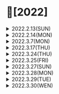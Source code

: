 # 📌[2022]


<details>
<summary> 2022.2.13(SUN)</summary>
<div markdown="1">

## 📝컬렉션 프레임워크


### 컬렉션 프레임워크란?
- 프로그램 구현에 필요한 자료구조를 구현해 놓은 라이브러리
- java.util 패키지에 구현
- 최적화 된 알고리즘을 활용할 수 있어 개발 소요시간을 단축
- 여러 인터페이스와 구현 클래스 사용법을 이해해야 한다.

### Collection
- 하나의 데이터들만 다룬다.
- 하위에 List와 Set 인터페이스가 존재한다.
- List는 선형 자료구조로 ArrayList, LinkedList 등이 존재한다. (순서가 존재, 중복 허용)
- Set은 집합과 닮아 있어서 중복을 허용하지 않는다. 주로 유일한 데이터를 관리할 때 활용하며 순서에 구애받지 않는다.

#### Collection에서 자주 사용하는 메소드
| 메소드 | 설명 |
|:---:|:---:|
| boolean add(E e) | Collection에 객체를 추가|
| void clear() | Collection의 모든 객체를 제거|
| Iterator<E> iterator | Collection을 순환할 반복자를 반환|
| boolean remove(Object o) | Collection에 매개변수에 해당하는 인스턴스가 존재하면 제거|
| int size() | Collection에 있는 요소의 개수를 반환|
	


### Map
- 쌍으로 관리된 객체를 관리하며 Key, Value로 쌍을 만든다.
- Key는 중복될 수 없다.
- HashTable, HashMap, TreeMap, Properties가 존재하며 주로 HashMap을 사용한다. TreeMap의 경우에는 Key에 대해 정렬한다.


</div>
</details>
 
<details>

<summary> 2022.2.14(MON)</summary>
<div markdown="1">

### 1. 자바 collection 프레임워크 실습 공부  
https://github.com/skarns23/Nams/tree/master/learn_java/Chapter12/src/collection

 
 ### 2. Stack
 - 스택은 상자를 쌓듯이 자료를 관리하는 방법
.- 맨 나중에 들어간 요소가 제일 처음으로 나오는 LIFO (Last In First Out) 형식이다.
 ### 4. LinkedList
 - ArrayList에 비해 중간에 자료를 넣고 제거하는 시간이 적게 걸린다.
 - 크기를 동적으로 증가시킬 수 있다.
</div>
</details>
 
<details>
 <summary> 2022.3.7(MON)</summary>
 <div markdown ="1">
  
  ### [백준 단계별 문제 풀기 (for문 ~ 1차원 배열 2번까지)](https://github.com/skarns23/Nams/tree/master/Baek/BaekJoon/src/baekjoon)
  - 기존에 코드의 구성을 할때는 Scanner를 이용하여 입력을 받았는데 [백준 빠른 A+B](https://www.acmicpc.net/problem/15552) 문제를 통해 BufferedReader 와 BufferedWriter 방식의 입 출력형태를 활용해보고 있다.
 
  ### Scanner와 BufferedReader 비교
  1. Scanner는 BufferedReader보다 활용성이 높다.
  - Scanner의 경우 자료형을 지정하여 읽을 수 있는 반면, BufferedReader의 경우에는 String값으로만 읽을 수 있다.
  2. BufferedReader의 경우에는 파싱 (Parsing), 예외처리 (throws Exception or try catch)가 필요하다.
  - 그러나 효율성 및 속도의 측면에서 Scanner보다 BufferedReader가 빠르기때문에 BufferedReader또한 많이 사용된다.
  - 파싱의 경우에는 StringTokenizer을 활용한다.
	 
  
  </div>
 </details>
 
 <details>
 <summary> 2022.3.17(THU)</summary>
 <div markdown ="1">
  
  ### [백준 단계별 문제 풀기 (매일 5문제가량 진행 중 )](https://github.com/skarns23/Nams/tree/master/Baek/BaekJoon/src/baekjoon)
  - 재귀함수 부분의 [하노이 타워 문제](https://www.acmicpc.net/problem/11729)에 대한 공식을 알게되었다.
  - 브루트 포스 중 [체스판 문제](https://www.acmicpc.net/problem/1018)에서 노가다 형식의 코드로 진행하여 코드가 지저분한데 다른 분들의 코드의 경우에는 함수를 선언하여 깔끔하고 좀 더 좋은 방식을 활용한 분들이 많았다.
 - 정렬 부분에서 카운팅 정렬에대해 알게되었으며, 카운팅 정렬의 경우에는 수의 범위가 작을 경우에 사용하는 것이 좋다.
 - 정렬 중 [통계학](https://www.acmicpc.net/problem/2108) 문제에서 최빈값을 구하는 알고리즘에서 애를 먹어서 참고를 했는데, 최빈 값중 두번째로 작은 값을 출력해야해서 카운팅정렬을 활용하는 것이 인상적이였다.
  

  
  </div>
 </details>

 

 <details>
 <summary> 2022.3.24(THU)</summary>
 <div markdown ="1">	 
  ### reduce() 연산
   - 정의된 연산이 아닌 프로그래머가 직접 구현한 연산을 적용
	 
   ``` JAVA 
   T reduce(T identify, BinaryOperator<T>, accumulator)
   ```  
	 
   - 최종 연산으로 스트림의 요소를 소모하며 연산을 수행
   - 배열의 모든 요소의 합을 구하는 reduce() 연산 구현 예
   ```JAVA     
   Arrays.stream(arr).reduce(0, (a,b)->(a+b)); 
   ```
   - 람다식을 직접 구현하거나 람다식이 긴 경우 BinaryOperator를 구현한 클래스를 사용 함
         
  ## 📝 예외처리
     
  ### 프로그램에서의 오류
  - 컴파일 오류 : 프로그램 코드 작성 중 발생하는 문법적 오류 (최근에는 개발 환경에서 대부분 오류 detection 됨)
  - 실행오류 : 실행 중인 프로그램이 의도 하지 않은 동작을 하거나 프로그램이 중지되는 오류
  
  ### 예외 처리의 중요성
  - 프로그램의 비정상 종료를 피하며 시스템이 원활하게 실행되도록 함
- 실행 오류가 발생한 경우 오류의 과정을 재현하는 것이 현실적으로 어려움
- 오류가 발생한 경우 log를 남겨서 추후 log 분석을 통해 그 원인을 파악하여 bug를 수정하는 것이 중요함
### 오류와 예외 클래스
- 시스템 오류 : 가상 머신에서 발생, 프로그래머가 처리할 수 없는 오류 (스택 메모리 오버플로우등)
- 예외 : 프로그램에서 제어 할 수 있는 오류 (읽을려는 파일이 존재하지 않거나, DB연결 실패등)
- 자바는 안정성이 중요한 언어로 대부분 프로그램에서 발생하는 오류에 대해 문법적으로 예외 처리해야함   
 
 </div>
 </details>

 <details>
 <summary> 2022.3.25(FRI)</summary>
 <div markdown ="1">	 
 
### 예외 처리하기와 미루기

- try 블록에는 예외가 발생할 가능성이 있는 코드를 작성하고 try 블록 안에서 예외가 발생하는 경우 catch 블록이 수행됨

```JAVA
try{
  예외가 발생할 수 있는 코드 부분
} catch (처리할 예외 타입 e){
  try 블록 안에서 예외가 발생했을 때 예외를 처리하는 부분
 }
```

#### try-catch-finally 문
- finally 블럭에서 파일을 닫거나 네트웍을 닫는 등의 리소스 해제 구현을 함
- try{} 블럭이 수행되는 경우, finally{} 블럭은 항상 수행 됨
- 여러 개의 예외 블럭이 있는 경우 각각에서 리소스를 해제하지 않고, finally 블록에서 해제하도록 구현


#### try-with-resources 문
- 리소스를 사용하는 경우 close() 하지 않아도 자동으로 해제 되도록 함
- 리소스를 try{} 내부에서 선언해야만 함
- 해당 리소스 클래스가 AutoCloseable 인터페이스를 구현 애햐 함
 
 </div>
 </details>
	  
<details>
 <summary> 2022.3.27(SUN)</summary>
 <div markdown ="1">	 
 
### 예외 처리 미루기
- 예외 처리는 예외가 발생하는 문장에서 try-catch 블록으로 처리하는 방법과 이를 사용하는 부분에서 처리하는 방법 두 가지가 있음
- throws를 이용하면 예외가 발생할 수 있는 부분을 사용하는 문장에서 예외를 처리할 수 있음

### 사용자 정의 예외 클래스 구현하기
- 자바에서 제공되는 예외 클래스외에 프로그래머가 직접 만들어 처리해야하는 예외가 있을 수 있음
- 기존 예외 클래스 중 가장 유사한 예외 클래스를 상속 받아 사용자 정의 예외 클래스를 만듬
- Exception 클래스를 상속해서 만들 수 있음 


## 📝 오류의 로그를 남기기 Logger 활용

### logging
- 시스템 운영에 대한 기록
- 오류가 발생 했을 때 그 오류에 대한 기록을 남겨 디버깅을 용이하게 함
- 로그 파일에 기록하는 코드를 추가하여 필요한 정보가 로그로 남을 수 있도록 함
- 너무 적은 로그 : 정확한 시스템의 상황을 파악하기 어려움
- 너무 많은 로그 : 빈번한 file I/O의 오버헤드와 로그 파일의 백업 문제 발생

### java.util.logging
- 자바에서 기본적으로 제공되는 log package
- 파일이나 콘솔에 로그 내용을 출력할 수 있음
- jre/lib/logging.properties 파일 편집을 통해 로그의 출력방식, 로그 레벨을 변경 가능
- logging 패키지에서 제공하는 로그 레벨은 severe, warning, info, config, fine, finer, finest 임
- 오픈소르로는 log4j를 많이 사용

## 📝 I/O 스트림

### 바이트 단위 입출력 스트림
- InputStream : 바이트 단위 입력 스트림 최상위 추상 클래스

- 주요 하위 클래스
> - FileInputStream : 파일에서 바이트 단위로 자료를 읽음
> - ByteArrayInputStream : byte 배열 메모리에서 바이트 단위로 자료를 읽음
> - FilterInputStream : 기반 스트림에서 자료를 읽을 때 추가 기능을 제공하는 보조 스트림의 상위 클래스 

- OutputStream : 바이트 단위 출력 스트림 최상위 추상 클래스

- 주요 하위 클래스
> - FileOutputStream : 파일에서 바이트 단위로 자료를 씀
> - ByteArrayOutputStream : byte 배열 메모리에서 바이트 단위로 자료를 씀
> - FilterOutputStream : 기반 스트림에서 자료를 쓸 때 추가 기능을 제공하는 보조 스트림의 상위 클래스
 </div>
 </details>
	 
	 
<details>
 <summary> 2022.3.28(MON)</summary>
 <div markdown ="1">	 
 
## 📝 직렬화

### serialization 이란
- 인스턴스의 상태를 그대로 파일 저장하거나 네트웍으로 전송하고 이를 다시 복원하는 방식
- 자바에서는 보조 스트림을 활용하여 직렬화를 제공
- ObjectInputStream과 ObjectOutputStream

### Serializable 인터페이스
- 직렬화는 인스턴스의 내용이 외부로 유출되는 것이므로 프로그래머가 해당 객체에 대한 직렬화 의도를 표시해야 함
- 구현 코드가 없는 marker interface
- 상속해줌으로써 직렬화가 가능하다는 표시
- transient로 선언을 해주면 직렬화를 하지않는다, 직렬화가 불가능한 (소켓) 객체에 선언

### Externalizable 인터페이스
- writerExternal()과 readExternal()메서드를 구현해야 함
- 프로그래머가 직접 객체를 읽고 쓰는 코드를 구현할 수 있음

## 📝 여러가지 입출력 클래스들

### File 클래스
- 파일 개념을 추상화한 클래스
- 입출력 기능은 없고, 파일의 이름, 경로, 읽기 전용등의 속성을 알수 있음
- 이를 지원하는 여러 메서드들이 제공됨

### RandomAccessFile 클래스
- 이불력 클래스 중 유일하게 파일에 대한 입력과 출력을 동시에 할 수 있는 클래스
- 파일 포인터가 있어서 읽고 쓰는 위치의 이동이 가능함
- 다양한 메서드가 제공됨 
 </div>
 </details>
	  
<details>
 <summary> 2022.3.29(TUE)</summary>
 <div markdown ="1">	 

## 📝 [데코레이터 패턴을 활용한 커피 머신 프로그램](https://github.com/skarns23/Nams/tree/master/learn_java/Chapter14/src/ch16)

### Decorator Pattern
- 객체의 결합을 통해 기능을 동적으로 유연하게 확장 가능
- 자바의 입출력 스트림은 decorator pattern 임
- 여러 decorator들을 활용하여 다양한 기능을 제공
- 상속 보다 유연한 구현 방식
- 데코레이터는 다른 데코레이터 혹은 컴포넌트를 포함해야 함
- 지속적인 기능의 추가와 제거가 용이함
- 데코레이터와 컴포넌트는 동일하지 않음

## 📝 자바에서 Thread 만들기

### Thread란
- 프로세스가 단순히 실행 중인 프로그램이라면 thread는 프로세스내에서 실제로 작업을 수행하는 주체를 의미
- 모든 프로세스에는 한 개 이상의 thread가 존재하여 작업을 수행
- 실제 작업을 수행하는 단위는 thread 임
- 공유 자원에 대해 동기화 기법이 필요함

### multi-threading
- 여러 thread가 동시에 수행되는 프로그래밍. 여러 작업이 동시에 실행
- thread는 각각 자신만의 작업 공간을 가짐 ( context )
- 각 thread 사이에서 공유하는 자원이 있을 수 있음 ( 자바에서는 static interface )
- 자원을 공유하여 여러 thread가 작업을 수행하는 경우 서로 자원을 차지하려는 race condition이 발생할 수 있음
- 해결을 위해 critical section에 대한 동기화를 구현해야 함


### Thread 구현
- Thread 구현은 Thread 클래스를 상속받아서 구현하는 방법
- Runnable 인터페이스를 상속하여 구현하는 방법
- Thread 클래스를 상속하는 경우 기존에 상속받은 클래스가 없는 경우에 구현 가능
- Runnable 인터페이스는 상속받은 클래스가 있더라도 인터페이스이기때문에 구현가능

### Thread Status
- Runnable: 스레드가 시작되면 스레드 풀에 들어감. CPU 배분을 기다리는 상태 
- Run : 스레드가 CPU를 배분받아 실행되는 상태
- Dead : 스레드가 수행되서 종료된 상태
- Not Runnable : CPU를 점유할 수 없는 상태 3가지의 메소드 호출을 통해서 가능
1) sleep() (ms가 들어감) : 잠시 쉬었다가 실행
2) wait() : 자원을 사용할 수 있는 상태까지 대기 notify(), notifyAll()메소드를 통해 자원 사용가능 여부를 회신
3) join() : 다른 스레드의 실행결과를 참조해야하는 경우 join()을 실행한 스레드가 Not Runnable에 빠지고 다른 스레드가 종료되면 다시 실행

### Thread 우선순위
- Thread.MIN_PRIORITY( 1 ) ~ Thread.MAX_PRIORITY( 10 )
- 디폴트 우선 순위 : Thread.NORMAL_PRIORITY ( 5 )
- 우선 순위가 높을 수록 CPU 배분을 받을 확률이 높다
- setPriority(), getPriority() 메소드 제공

### join()
- 동시에 두 개 이상의 Thread가 실행 될 때 다른 Thread의 결과를 참조 하여 실행해야 하는 경우 join()함수를 사용
- join() 함수를 호출한 Thread가 not-runnable 상태로 감
- 다른 Thread의 실행이 끝나면 runnable 상태로 돌아옴

### interrupt()
- 다른 Thread에 예외를 발생시키는 interrupt를 보냄
- Thread가 join(), sleep(), wait() 메서드에의해 not-runnable 상태일 때 interrupt() 메서드를 호출하면 다시 runnable 상태가 될 수 있음 

### Thread 종료
- 무한 반복의 경우 while(flag)의 flag 변수 값을 false로 바뀌어 종료를 시킴
- Thread 종료하기 예제

``` JAVA
package ch18;

import java.io.IOException;

public class TerminateThread extends Thread{
	
	
	private boolean flag = false;
	int i;
	
	public TerminateThread(String nm) {
		super(nm);
	}
	
	public void run() {
		while(!flag) {
			try {
				System.out.print(this.getName()+" ");
				sleep(100);
			}catch (Exception e) {
				
			}
		}
		System.out.println(getName() +" end");
	}
	public void setFlag(boolean flag) {
		this.flag = flag;
	}
	public static void main(String[] args) throws IOException {
		// TODO Auto-generated method stub
		TerminateThread A = new TerminateThread("A");
		TerminateThread B = new TerminateThread("B");
		TerminateThread C = new TerminateThread("C");
		
		A.start();
		B.start();
		C.start();
		int in;
		while(true) {
			in = System.in.read();
			switch (in) {
			case 'A':
				A.setFlag(true);
				break;
			case 'B':
				B.setFlag(true);
				break;
			case 'C':
				C.setFlag(true);
				break;
			case 'M':
				A.setFlag(true);
				B.setFlag(true);
				C.setFlag(true);
				break;
			}
		}
	}

}
```

 </div>
 </details>

<details>
 <summary> 2022.3.30(WEN)</summary>
 <div markdown ="1">

## 📝 multi-thread 프로그래밍 동기화

### critical section 과 semaphore
- critical section은 두 개 이상의 thread가 동시에 접근 하는 경우 문제가 생길 수 있기 때문에 동시에 접근할 수 없는 임계 영역
- semaphore는 특별한 형태의 시스템 객체이며 get/release 두 개의 기능이 존재
- 한 순간 오직 하나의 thread만이 semaphore를 얻을 수 있으며, 나머지 thread는 대기 상태
- semaphore를 얻은 thread 만이 critical setion에 들어갈 수 있음

### 은행 예제
- 공유 자원에 대해서 접근 권한을 제한하기 위해 synchronized 방식이 제공
- 블록형식으로도 사용 가능
- 동기화 (synchronized)는 임계영역에 접근한 경우 공유 자원을 lock하여 다른 thread의 접근을 제어
- 동기화를 잘못 구현하면 deadlock에 빠질 수 있음

```JAVA
package ch19;


class Bank{
	
	private int money = 10000;
	
	public synchronized void saveMoney(int save) {
		int m = getMoney();
		
		try {
			Thread.sleep(3000);
		} catch (InterruptedException e) {
			// TODO Auto-generated catch block
			e.printStackTrace();
		}
		setMoney(save+m);
	}
	public synchronized void minusMoney(int minus) {
		int m = getMoney();
		try {
			Thread.sleep(200);
		} catch (InterruptedException e) {
			// TODO Auto-generated catch block
			e.printStackTrace();
		}
		setMoney(m-minus);
	}
	public int getMoney() {
		return money;
	}

	public void setMoney(int money) {
		this.money = money;
	}
}

class Park extends Thread{
	public void run() {
		System.out.println("start save");
		SyncMain.bk.saveMoney(3000);
		System.out.println("saveMoney(3000) : "+SyncMain.bk.getMoney());
	}
}
class ParkWife extends Thread{
	public void run() {
		System.out.println("start minus");
		SyncMain.bk.minusMoney(2000);
		System.out.println("minusMoney(2000) : "+SyncMain.bk.getMoney());
	}
}
public class SyncMain {
	public static Bank bk = new Bank();
	public static void main(String[] args) throws InterruptedException {
		// TODO Auto-generated method stub
		Park p = new Park();
		p.start();
		
		Thread.sleep(200);
		ParkWife pwife = new ParkWife();
		pwife.start();
	}

}
```

### synchronized 블럭
- 현재 객체 또는 다른 객체를 lock으로 만듬
```JAVA
synchronized (참조형 수식){
	수행문 ;
}
```

### wait() / notify() 메서드를 활용한 동기화 프로그래밍
- 자원이 어떤 조건에서 더 이상 유효하지 않은 경우 자원을 기다리기 위해 Thread가 wait() 상태가 됨
- wait() 상태가 된 Thread는 notify()가 호출 될 때까지 기다림
- 유효한 자원이 생기면 notify()가 호출되고, wait() 상태인 Thread 중 무작위로 하나의 Thread를 재시작
- notifyAll()이 호출되는 경우 wait()하고 있는 모든 Thread가 재시작
- 이 경우 유효한 자원만큼의 Thread만이 수행될 수 있고, 자원을 갖지 못한 Thread의 경우는 다시 wait()
- 자바에서는 notifyAll() 메서드의 사용을 권장

 </div>
 </details>
